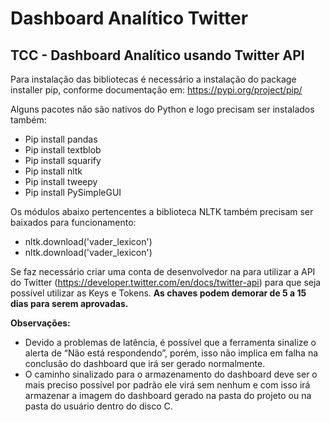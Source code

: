 # Dashboard Analítico Twitter
## TCC - Dashboard Analítico usando Twitter API

Para instalação das bibliotecas é necessário a instalação do package installer pip, conforme documentação em: https://pypi.org/project/pip/

Alguns pacotes não são nativos do Python e logo precisam ser instalados também:
* Pip install pandas
* Pip install textblob
* Pip install squarify
* Pip install nltk
* Pip install tweepy
* Pip install PySimpleGUI

Os módulos abaixo pertencentes a biblioteca NLTK também precisam ser baixados para funcionamento:
* nltk.download('vader_lexicon')
* nltk.download('vader_lexicon')
 
Se faz necessário criar uma conta de desenvolvedor na para utilizar a API do Twitter (https://developer.twitter.com/en/docs/twitter-api) para que seja possível utilizar as Keys e Tokens. <b>As chaves podem demorar de 5 a 15 dias para serem aprovadas.</b>

 
<b>Observações:</b>
* Devido a problemas de latência, é possível que a ferramenta sinalize o alerta de “Não está respondendo”, porém, isso não implica em falha na conclusão do dashboard que irá ser gerado normalmente.
* O caminho sinalizado para o armazenamento do dashboard deve ser o mais preciso possível por padrão ele virá sem nenhum e com isso irá armazenar a imagem do dashboard gerado na pasta do projeto ou  na pasta do usuário dentro do disco C.
 
 
